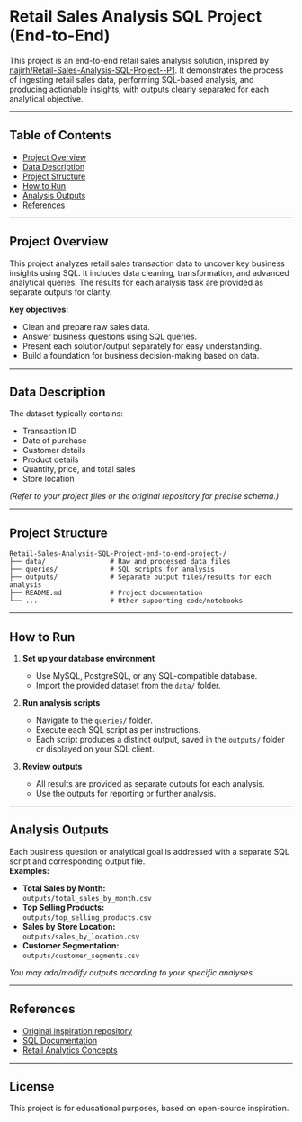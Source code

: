 # Retail Sales Analysis SQL Project (End-to-End)

This project is an end-to-end retail sales analysis solution, inspired by [najirh/Retail-Sales-Analysis-SQL-Project--P1](https://github.com/najirh/Retail-Sales-Analysis-SQL-Project--P1/tree/main?tab=readme-ov-file). It demonstrates the process of ingesting retail sales data, performing SQL-based analysis, and producing actionable insights, with outputs clearly separated for each analytical objective.

---

## Table of Contents

- [Project Overview](#project-overview)
- [Data Description](#data-description)
- [Project Structure](#project-structure)
- [How to Run](#how-to-run)
- [Analysis Outputs](#analysis-outputs)
- [References](#references)

---

## Project Overview

This project analyzes retail sales transaction data to uncover key business insights using SQL. It includes data cleaning, transformation, and advanced analytical queries. The results for each analysis task are provided as separate outputs for clarity.

**Key objectives:**
- Clean and prepare raw sales data.
- Answer business questions using SQL queries.
- Present each solution/output separately for easy understanding.
- Build a foundation for business decision-making based on data.

---

## Data Description

The dataset typically contains:
- Transaction ID
- Date of purchase
- Customer details
- Product details
- Quantity, price, and total sales
- Store location

*(Refer to your project files or the original repository for precise schema.)*

---

## Project Structure

```
Retail-Sales-Analysis-SQL-Project-end-to-end-project-/
├── data/                # Raw and processed data files
├── queries/             # SQL scripts for analysis
├── outputs/             # Separate output files/results for each analysis
├── README.md            # Project documentation
└── ...                  # Other supporting code/notebooks
```

---

## How to Run

1. **Set up your database environment**  
   - Use MySQL, PostgreSQL, or any SQL-compatible database.
   - Import the provided dataset from the `data/` folder.

2. **Run analysis scripts**  
   - Navigate to the `queries/` folder.
   - Execute each SQL script as per instructions.
   - Each script produces a distinct output, saved in the `outputs/` folder or displayed on your SQL client.

3. **Review outputs**  
   - All results are provided as separate outputs for each analysis.
   - Use the outputs for reporting or further analysis.

---

## Analysis Outputs

Each business question or analytical goal is addressed with a separate SQL script and corresponding output file.  
**Examples:**
- **Total Sales by Month:**  
  `outputs/total_sales_by_month.csv`
- **Top Selling Products:**  
  `outputs/top_selling_products.csv`
- **Sales by Store Location:**  
  `outputs/sales_by_location.csv`
- **Customer Segmentation:**  
  `outputs/customer_segments.csv`

*You may add/modify outputs according to your specific analyses.*

---

## References

- [Original inspiration repository](https://github.com/najirh/Retail-Sales-Analysis-SQL-Project--P1)
- [SQL Documentation](https://www.sqltutorial.org/)
- [Retail Analytics Concepts](https://en.wikipedia.org/wiki/Retail_analytics)

---

## License

This project is for educational purposes, based on open-source inspiration.
